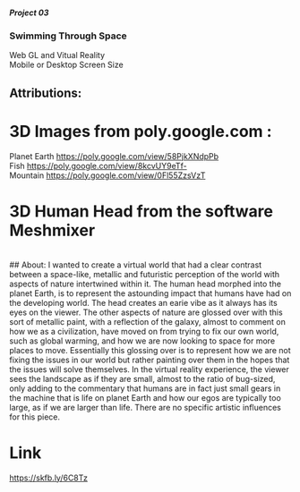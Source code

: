 ##### Project 03 <br>
### Swimming Through Space <br>
Web GL and Vitual Reality<br>
Mobile or Desktop Screen Size<br>
## Attributions: <br>
# 3D Images from poly.google.com :<br>
Planet Earth https://poly.google.com/view/58PjkXNdpPb <br>
Fish https://poly.google.com/view/8kcvUY9eTf- <br>
Mountain https://poly.google.com/view/0Fl55ZzsVzT <br>
# 3D Human Head from the software Meshmixer <br>
<br>
## About:
I wanted to create a virtual world that had a clear contrast between a space-like, metallic and futuristic perception of the world with aspects of nature intertwined within it. The human head morphed into the planet Earth, is to represent the astounding impact that humans have had on the developing world. The head creates an earie vibe as it always has its eyes on the viewer. The other aspects of nature are glossed over with this sort of metallic paint, with a reflection of the galaxy, almost to comment on how we as a civilization, have moved on from trying to fix our own world, such as global warming, and how we are now looking to space for more places to move. Essentially this glossing over is to represent how we are not fixing the issues in our world but rather painting over them in the hopes that the issues will solve themselves. In the virtual reality experience, the viewer sees the landscape as if they are small, almost to the ratio of bug-sized, only adding to the commentary that humans are in fact just small gears in the machine that is life on planet Earth and how our egos are typically too large, as if we are larger than life. There are no specific artistic influences for this piece. <br>

# Link 
https://skfb.ly/6C8Tz
